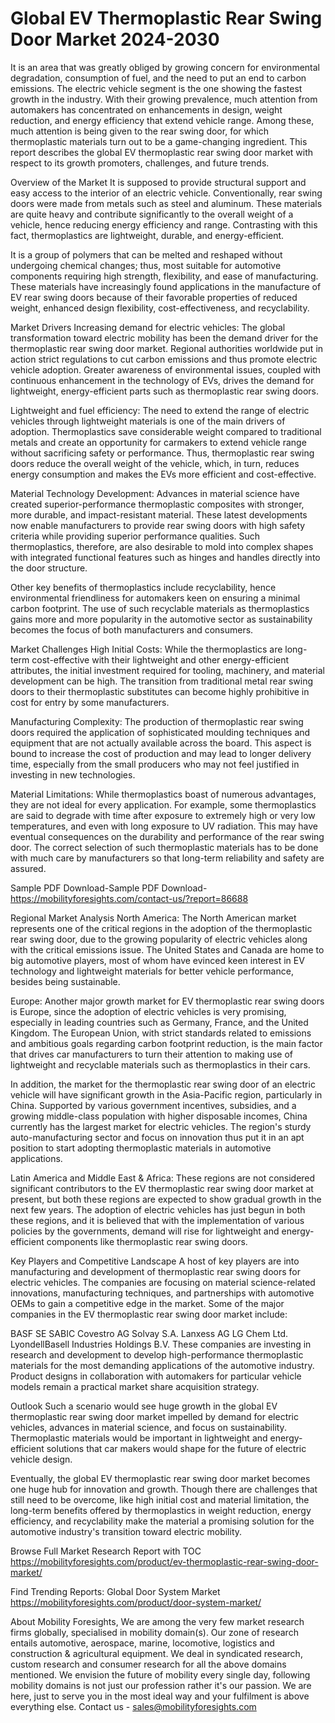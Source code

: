# Global EV Thermoplastic Rear Swing Door Market 2024-2030
It is an area that was greatly obliged by growing concern for environmental degradation, consumption of fuel, and the need to put an end to carbon emissions. The electric vehicle segment is the one showing the fastest growth in the industry. With their growing prevalence, much attention from automakers has concentrated on enhancements in design, weight reduction, and energy efficiency that extend vehicle range. Among these, much attention is being given to the rear swing door, for which thermoplastic materials turn out to be a game-changing ingredient. This report describes the global EV thermoplastic rear swing door market with respect to its growth promoters, challenges, and future trends.

Overview of the Market
It is supposed to provide structural support and easy access to the interior of an electric vehicle. Conventionally, rear swing doors were made from metals such as steel and aluminum. These materials are quite heavy and contribute significantly to the overall weight of a vehicle, hence reducing energy efficiency and range. Contrasting with this fact, thermoplastics are lightweight, durable, and energy-efficient.

It is a group of polymers that can be melted and reshaped without undergoing chemical changes; thus, most suitable for automotive components requiring high strength, flexibility, and ease of manufacturing. These materials have increasingly found applications in the manufacture of EV rear swing doors because of their favorable properties of reduced weight, enhanced design flexibility, cost-effectiveness, and recyclability.

Market Drivers
Increasing demand for electric vehicles: The global transformation toward electric mobility has been the demand driver for the thermoplastic rear swing door market. Regional authorities worldwide put in action strict regulations to cut carbon emissions and thus promote electric vehicle adoption. Greater awareness of environmental issues, coupled with continuous enhancement in the technology of EVs, drives the demand for lightweight, energy-efficient parts such as thermoplastic rear swing doors.

Lightweight and fuel efficiency: The need to extend the range of electric vehicles through lightweight materials is one of the main drivers of adoption. Thermoplastics save considerable weight compared to traditional metals and create an opportunity for carmakers to extend vehicle range without sacrificing safety or performance. Thus, thermoplastic rear swing doors reduce the overall weight of the vehicle, which, in turn, reduces energy consumption and makes the EVs more efficient and cost-effective.

Material Technology Development: Advances in material science have created superior-performance thermoplastic composites with stronger, more durable, and impact-resistant material. These latest developments now enable manufacturers to provide rear swing doors with high safety criteria while providing superior performance qualities. Such thermoplastics, therefore, are also desirable to mold into complex shapes with integrated functional features such as hinges and handles directly into the door structure.

Other key benefits of thermoplastics include recyclability, hence environmental friendliness for automakers keen on ensuring a minimal carbon footprint. The use of such recyclable materials as thermoplastics gains more and more popularity in the automotive sector as sustainability becomes the focus of both manufacturers and consumers.

Market Challenges
High Initial Costs: While the thermoplastics are long-term cost-effective with their lightweight and other energy-efficient attributes, the initial investment required for tooling, machinery, and material development can be high. The transition from traditional metal rear swing doors to their thermoplastic substitutes can become highly prohibitive in cost for entry by some manufacturers.

Manufacturing Complexity: The production of thermoplastic rear swing doors required the application of sophisticated moulding techniques and equipment that are not actually available across the board. This aspect is bound to increase the cost of production and may lead to longer delivery time, especially from the small producers who may not feel justified in investing in new technologies.

Material Limitations: While thermoplastics boast of numerous advantages, they are not ideal for every application. For example, some thermoplastics are said to degrade with time after exposure to extremely high or very low temperatures, and even with long exposure to UV radiation. This may have eventual consequences on the durability and performance of the rear swing door. The correct selection of such thermoplastic materials has to be done with much care by manufacturers so that long-term reliability and safety are assured.

Sample PDF Download-Sample PDF Download- https://mobilityforesights.com/contact-us/?report=86688

Regional Market Analysis
North America: The North American market represents one of the critical regions in the adoption of the thermoplastic rear swing door, due to the growing popularity of electric vehicles along with the critical emissions issue. The United States and Canada are home to big automotive players, most of whom have evinced keen interest in EV technology and lightweight materials for better vehicle performance, besides being sustainable.

Europe: Another major growth market for EV thermoplastic rear swing doors is Europe, since the adoption of electric vehicles is very promising, especially in leading countries such as Germany, France, and the United Kingdom. The European Union, with strict standards related to emissions and ambitious goals regarding carbon footprint reduction, is the main factor that drives car manufacturers to turn their attention to making use of lightweight and recyclable materials such as thermoplastics in their cars.

In addition, the market for the thermoplastic rear swing door of an electric vehicle will have significant growth in the Asia-Pacific region, particularly in China. Supported by various government incentives, subsidies, and a growing middle-class population with higher disposable incomes, China currently has the largest market for electric vehicles. The region's sturdy auto-manufacturing sector and focus on innovation thus put it in an apt position to start adopting thermoplastic materials in automotive applications.

Latin America and Middle East & Africa: These regions are not considered significant contributors to the EV thermoplastic rear swing door market at present, but both these regions are expected to show gradual growth in the next few years. The adoption of electric vehicles has just begun in both these regions, and it is believed that with the implementation of various policies by the governments, demand will rise for lightweight and energy-efficient components like thermoplastic rear swing doors.

Key Players and Competitive Landscape
A host of key players are into manufacturing and development of thermoplastic rear swing doors for electric vehicles. The companies are focusing on material science-related innovations, manufacturing techniques, and partnerships with automotive OEMs to gain a competitive edge in the market. Some of the major companies in the EV thermoplastic rear swing door market include:

BASF SE
SABIC
Covestro AG
Solvay S.A.
Lanxess AG
LG Chem Ltd.
LyondellBasell Industries Holdings B.V.
These companies are investing in research and development to develop high-performance thermoplastic materials for the most demanding applications of the automotive industry. Product designs in collaboration with automakers for particular vehicle models remain a practical market share acquisition strategy.

Outlook
Such a scenario would see huge growth in the global EV thermoplastic rear swing door market impelled by demand for electric vehicles, advances in material science, and focus on sustainability. Thermoplastic materials would be important in lightweight and energy-efficient solutions that car makers would shape for the future of electric vehicle design.

Eventually, the global EV thermoplastic rear swing door market becomes one huge hub for innovation and growth. Though there are challenges that still need to be overcome, like high initial cost and material limitation, the long-term benefits offered by thermoplastics in weight reduction, energy efficiency, and recyclability make the material a promising solution for the automotive industry's transition toward electric mobility.

Browse Full Market Research Report with TOC
https://mobilityforesights.com/product/ev-thermoplastic-rear-swing-door-market/






Find Trending Reports:
Global Door System Market https://mobilityforesights.com/product/door-system-market/
















About Mobility Foresights,
We are among the very few market research firms globally, specialised in mobility domain(s). Our zone of research entails automotive, aerospace, marine, locomotive, logistics and construction & agricultural equipment. We deal in syndicated research, custom research and consumer research for all the above domains mentioned.
We envision the future of mobility every single day, following mobility domains is not just our profession rather it's our passion. We are here, just to serve you in the most ideal way and your fulfilment is above everything else. Contact us -  sales@mobilityforesights.com 




